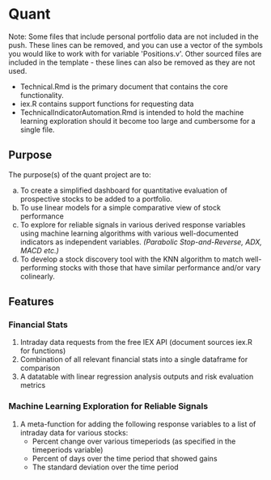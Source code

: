 # Quant
Note: Some files that include personal portfolio data are not included in the push. These lines can be removed, and you can use a vector of the symbols you would like to work with for variable 'Positions.v'. Other sourced files are included in the template - these lines can also be removed as they are not used.
<ul style="list-style-type: disc;">
	<li>Technical.Rmd is the primary document that contains the core functionality.</li>
	<li>iex.R contains support functions for requesting data</li>
	<li>TechnicalIndicatorAutomation.Rmd is intended to hold the machine learning exploration should it become too large and cumbersome for a single file.</li>
</ul>

## Purpose
<p>The purpose(s) of the quant project are to:
<ol style="list-style-type: lower-alpha;">
  <li>To create a simplified dashboard for quantitative evaluation of prospective stocks to be added to a portfolio.</li>
  <li>To use linear models for a simple comparative view of stock performance</li>
  <li>To explore for reliable signals in various derived response variables using machine learning algorithms with various well-documented indicators as independent variables. <em>(Parabolic Stop-and-Reverse, ADX, MACD etc.)</em> </li>
  <li>To develop a stock discovery tool with the KNN algorithm to match well-performing stocks with those that have similar performance and/or vary colinearly.</li>
</ol>
</p>

## Features
### Financial Stats
<ol>
  <li>Intraday data requests from the free IEX API (document sources iex.R for functions)</li>
  <li>Combination of all relevant financial stats into a single dataframe for comparison</li>
  <li>A datatable with linear regression analysis outputs and risk evaluation metrics</li>
</ol>

### Machine Learning Exploration for Reliable Signals
<ol>
	<li>A meta-function for adding the following response variables to a list of intraday data for various stocks:
		<ul>
			<li>Percent change over various timeperiods (as specified in the timeperiods variable)</li>
			<li>Percent of days over the time period that showed gains</li>
			<li>The standard deviation over the time period</li>
		</ul></li>
</ol>

